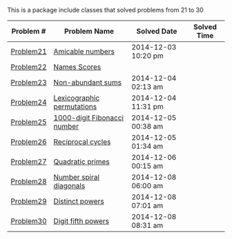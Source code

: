 This is a package include classes that solved problems from 21 to 30

|   Problem #   | Problem Name  |  Solved Date  |  Solved Time  |
| ------------- | ------------- | ------------- | ------------- |
|   [Problem21](https://github.com/tiger1993118/ProjectEuler/blob/master/ProjectEuler/src/Problem21to30/Problem21.java)   | [Amicable numbers](https://projecteuler.net/problem=21)  | 2014-12-03 10:20 pm |
|   [Problem22](https://github.com/tiger1993118/ProjectEuler/blob/master/ProjectEuler/src/Problem21to30/Problem22.java)   | [Names Scores](https://projecteuler.net/problem=22)  ||
|   [Problem23](https://github.com/tiger1993118/ProjectEuler/blob/master/ProjectEuler/src/Problem21to30/Problem23.java)   | [Non-abundant sums](https://projecteuler.net/problem=23)  | 2014-12-04 02:13 am |
|   [Problem24](https://github.com/tiger1993118/ProjectEuler/blob/master/ProjectEuler/src/Problem21to30/Problem24.java)   | [Lexicographic permutations](https://projecteuler.net/problem=24)  | 2014-12-04 11:31 pm |
|   [Problem25](https://github.com/tiger1993118/ProjectEuler/blob/master/ProjectEuler/src/Problem21to30/Problem25.java)   | [1000-digit Fibonacci number](https://projecteuler.net/problem=25)  | 2014-12-05 00:38 am |
|   [Problem26](https://github.com/tiger1993118/ProjectEuler/blob/master/ProjectEuler/src/Problem21to30/Problem26.java)   | [Reciprocal cycles](https://projecteuler.net/problem=26)  | 2014-12-05 01:34 am |
|   [Problem27](https://github.com/tiger1993118/ProjectEuler/blob/master/ProjectEuler/src/Problem21to30/Problem27.java)   | [Quadratic primes](https://projecteuler.net/problem=27)  | 2014-12-06 00:15 am |
|   [Problem28](https://github.com/tiger1993118/ProjectEuler/blob/master/ProjectEuler/src/Problem21to30/Problem28.java)   | [Number spiral diagonals](https://projecteuler.net/problem=28)  | 2014-12-08 06:00 am |
|   [Problem29](https://github.com/tiger1993118/ProjectEuler/blob/master/ProjectEuler/src/Problem21to30/Problem29.java)   | [Distinct powers](https://projecteuler.net/problem=29)  | 2014-12-08 07:01 am |
|   [Problem30](https://github.com/tiger1993118/ProjectEuler/blob/master/ProjectEuler/src/Problem21to30/Problem30.java)   | [Digit fifth powers](https://projecteuler.net/problem=30)  | 2014-12-08 08:31 am |
